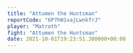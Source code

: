 ```yaml
---
title: "Attumen the Huntsman"
reportCode: "6P7hW1vajLwnkfrJ"
player: "Matroth"
fight: "Attumen the Huntsman"
date: 2021-10-01T19:23:51.380000+00:00
---
```

